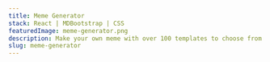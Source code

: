 ```yaml
---
title: Meme Generator
stack: React | MDBootstrap | CSS
featuredImage: meme-generator.png
description: Make your own meme with over 100 templates to choose from and download it straight to your device.
slug: meme-generator
---
```

